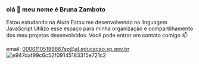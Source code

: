 ### olá 👋 meu nome é Bruna Zamboto

Estou estudando na Alura
Estou me desenvolvendo na linguagem JavaScript
Utilizo esse espaço para minha organização e compartilhamento dos meu projetos desenvolvidos.
Você pode entrar em contato comigo 📫

email: 00001105189867sp@al.educacao.sp.gov.br
![e947daf99c6c52f09145183315e721c2](https://github.com/Bruh2407/Bruh2407/assets/169904404/8898cca6-b642-44ac-bb65-590e1913d28e)

<!--
**Bruh2407/Bruh2407** is a ✨ _special_ ✨ repository because its `README.md` (this file) appears on your GitHub profile.

Here are some ideas to get you started:

- 🔭 I’m currently working on ...
- 🌱 I’m currently learning ...
- 👯 I’m looking to collaborate on ...
- 🤔 I’m looking for help with ...
- 💬 Ask me about ...
- 📫 How to reach me: ...
- 😄 Pronouns: ...
- ⚡ Fun fact: ...
-->
